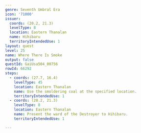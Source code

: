 ```yaml
---
genre: Seventh Umbral Era
icon: '71000'
issuer:
  coords: (20.2, 21.3)
  levelType: 8
  location: Eastern Thanalan
  name: Hihibaru
  territoryIntendedUse: 1
layout: quest
level: 25
name: Where There Is Smoke
output: false
questId: GaiUsa504_00756
rowId: 66292
steps:
  - coords: (27.7, 16.4)
    levelType: 45
    location: Eastern Thanalan
    name: Use the smoldering coal at the specified location.
    territoryIntendedUse: 1
  - coords: (20.2, 21.3)
    levelType: 8
    location: Eastern Thanalan
    name: Present the ward of the Destroyer to Hihibaru.
    territoryIntendedUse: 1

---
```

